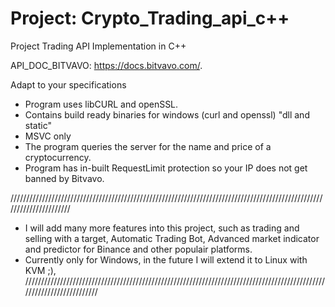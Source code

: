 # Project: Crypto_Trading_api_c++
Project Trading API Implementation in C++


API_DOC_BITVAVO: https://docs.bitvavo.com/.

Adapt to your specifications


- Program uses libCURL and openSSL.
- Contains build ready binaries for windows (curl and openssl) "dll and static"
- MSVC only
- The program queries the server for the name and price of a cryptocurrency.
- Program has in-built RequestLimit protection so your IP does not get banned by Bitvavo.


//////////////////////////////////////////////////////////////////////////////////////////////////////////////////////
- I will add many more features into this project, such as trading and selling with a target, Automatic Trading Bot, 
Advanced market indicator and predictor for Binance and other populair platforms.
- Currently only for Windows, in the future I will extend it to Linux with KVM ;), 
//////////////////////////////////////////////////////////////////////////////////////////////////////////////////////
